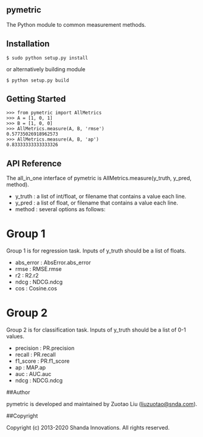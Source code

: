 ## pymetric

The Python module to common measurement methods.

## Installation

    $ sudo python setup.py install

or alternatively building module

    $ python setup.py build

## Getting Started

    >>> from pymetric import AllMetrics
    >>> A = [1, 0, 1]
    >>> B = [1, 0, 0]
    >>> AllMetrics.measure(A, B, 'rmse')
    0.57735026918962573
    >>> AllMetrics.measure(A, B, 'ap')
    0.83333333333333326

## API Reference

The all_in_one interface of pymetric is AllMetrics.measure(y_truth, y_pred, method).

* y_truth : a list of int/float, or filename that contains a value each line.
* y_pred : a list of float, or filename that contains a value each line.
* method : several options as follows:

# Group 1

Group 1 is for regression task. Inputs of y_truth should be a list of floats.

*  abs_error : AbsError.abs_error
*  rmse : RMSE.rmse
*  r2 : R2.r2
*  ndcg : NDCG.ndcg
*  cos : Cosine.cos

# Group 2

Group 2 is for classification task. Inputs of y_truth should be a list of 0-1 values.

*  precision : PR.precision
*  recall : PR.recall
*  f1_score : PR.f1_score
*  ap : MAP.ap
*  auc : AUC.auc
*  ndcg : NDCG.ndcg

##Author

pymetric is developed and maintained by Zuotao Liu (liuzuotao@snda.com).

##Copyright

Copyright (c) 2013-2020 Shanda Innovations. All rights reserved.

